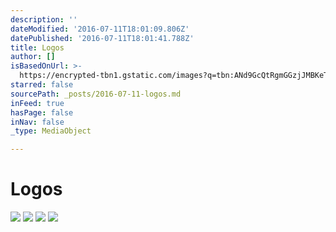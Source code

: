 ```yaml
---
description: ''
dateModified: '2016-07-11T18:01:09.806Z'
datePublished: '2016-07-11T18:01:41.788Z'
title: Logos
author: []
isBasedOnUrl: >-
  https://encrypted-tbn1.gstatic.com/images?q=tbn:ANd9GcQtRgmGGzjJMBKeTr873L9s1t_ezGWYYj_wzqCiv-xdbuQ8UuMb
starred: false
sourcePath: _posts/2016-07-11-logos.md
inFeed: true
hasPage: false
inNav: false
_type: MediaObject

---
```

# **Logos**
![](https://the-grid-user-content.s3-us-west-2.amazonaws.com/6d58defd-a277-4e79-bf54-13c6c464eaeb.png)
![](https://the-grid-user-content.s3-us-west-2.amazonaws.com/3449afc6-f00c-4dbb-8067-0885a0cacd8d.png)
![](https://the-grid-user-content.s3-us-west-2.amazonaws.com/c101a27a-a71c-4e52-b1ae-3388a533184b.png)
![](https://the-grid-user-content.s3-us-west-2.amazonaws.com/cd349d04-685e-4f29-82f0-2f4c62a51f67.png)